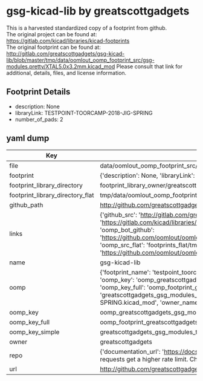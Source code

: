 # gsg-kicad-lib by greatscottgadgets  
This is a harvested standardized copy of a footprint from github.  
The original project can be found at:  
https://gitlab.com/kicad/libraries/kicad-footprints  
The original footprint can be found at:
http://gitlab.com/greatscottgadgets/gsg-kicad-lib/blob/master/tmp/data/oomlout_oomp_footprint_src/gsg-modules.pretty/XTAL5.0x3.2mm.kicad_mod
Please consult that link for additional, details, files, and license information.  
## Footprint Details
* description: None  
* libraryLink: TESTPOINT-TOORCAMP-2018-JIG-SPRING  
* number_of_pads: 2  
## yaml dump  
| Key | Value |  
| --- | --- |  
| file | data/oomlout_oomp_footprint_src/gsg-kicad-lib/gsg-modules.pretty/TESTPOINT-TOORCAMP-2018-JIG-SPRING.kicad_mod |  
| footprint | {'description': None, 'libraryLink': 'TESTPOINT-TOORCAMP-2018-JIG-SPRING', 'number_of_pads': 2} |  
| footprint_library_directory | footprint_library_owner/greatscottgadgets_gsg-kicad-lib |  
| footprint_library_directory_flat | tmp/data/oomlout_oomp_footprint_src/footprints_flat/greatscottgadgets_gsg_modules_testpoint_toorcamp_2018_jig_spring/working |  
| github_path | http://github.com/greatscottgadgets/gsg-kicad-lib/blob/master/tmp/data/oomlout_oomp_footprint_src/gsg-modules.pretty/TESTPOINT-TOORCAMP-2018-JIG-SPRING.kicad_mod |  
| links | {'github_src': 'http://gitlab.com/greatscottgadgets/gsg-kicad-lib/blob/master/tmp/data/oomlout_oomp_footprint_src/gsg-modules.pretty/XTAL5.0x3.2mm.kicad_mod', 'github_src_repo': 'https://gitlab.com/kicad/libraries/kicad-footprints', 'oomp_bot': 'tmp/data/oomlout_oomp_footprint_src/footprints/greatscottgadgets_gsg_modules_testpoint_toorcamp_2018_jig_spring/working', 'oomp_bot_github': 'https://github.com/oomlout/oomlout_oomp_footprint_bot/tree/main/tmp/data/oomlout_oomp_footprint_src/footprints/greatscottgadgets_gsg_modules_testpoint_toorcamp_2018_jig_spring/working', 'oomp_src_flat': 'footprints_flat/tmp/data/oomlout_oomp_footprint_src/footprints_flat/greatscottgadgets_gsg_modules_testpoint_toorcamp_2018_jig_spring/working', 'oomp_src_flat_github': 'https://github.com/oomlout/oomlout_oomp_footprint_src/tree/main/tmp/data/oomlout_oomp_footprint_src/footprints_flat/greatscottgadgets_gsg_modules_testpoint_toorcamp_2018_jig_spring/working'} |  
| name | gsg-kicad-lib |  
| oomp | {'footprint_name': 'testpoint_toorcamp_2018_jig_spring', 'library_name': 'gsg_modules', 'md5': '86a914f0fe8f4d54074ff20177a8d63d', 'md5_10': '86a914f0fe', 'md5_5': '86a91', 'md5_6': '86a914', 'oomp_key': 'oomp_greatscottgadgets_gsg_modules_testpoint_toorcamp_2018_jig_spring', 'oomp_key_extra': 'oomp_footprint_greatscottgadgets_gsg_modules_testpoint_toorcamp_2018_jig_spring', 'oomp_key_full': 'oomp_footprint_greatscottgadgets_gsg_modules_testpoint_toorcamp_2018_jig_spring_86a914', 'oomp_key_simple': 'greatscottgadgets_gsg_modules_testpoint_toorcamp_2018_jig_spring', 'original_filename': 'data/oomlout_oomp_footprint_src/gsg-kicad-lib/gsg-modules.pretty/TESTPOINT-TOORCAMP-2018-JIG-SPRING.kicad_mod', 'owner_name': 'greatscottgadgets'} |  
| oomp_key | oomp_greatscottgadgets_gsg_modules_testpoint_toorcamp_2018_jig_spring |  
| oomp_key_full | oomp_footprint_greatscottgadgets_gsg_modules_testpoint_toorcamp_2018_jig_spring |  
| oomp_key_simple | greatscottgadgets_gsg_modules_testpoint_toorcamp_2018_jig_spring |  
| owner | greatscottgadgets |  
| repo | {'documentation_url': 'https://docs.github.com/rest/overview/resources-in-the-rest-api#rate-limiting', 'message': "API rate limit exceeded for 84.66.142.224. (But here's the good news: Authenticated requests get a higher rate limit. Check out the documentation for more details.)"} |  
| url | http://github.com/greatscottgadgets/gsg-kicad-lib |  

